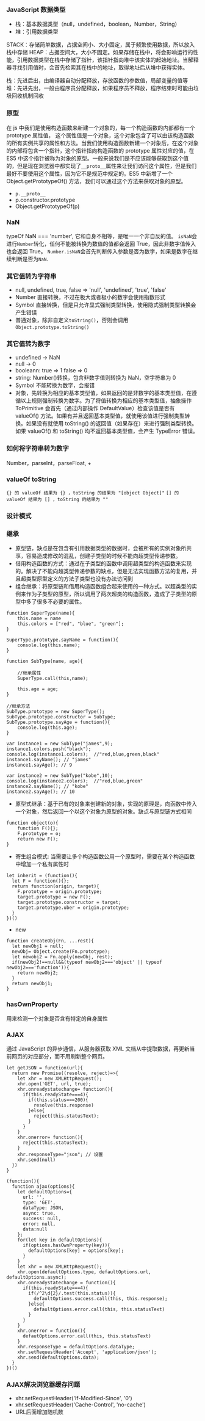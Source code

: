### JavaScript 数据类型

- 栈：基本数据类型（null，undefined，boolean，Number，String）
- 堆：引用数据类型

STACK：存储简单数据，占据空间小、大小固定，属于频繁使用数据，所以放入栈中存储
HEAP：占据空间大，大小不固定。如果存储在栈中，将会影响运行的性能，引用数据类型在栈中存储了指针，该指针指向堆中该实体的起始地址。当解释器寻找引用值时，会首先检索其在栈中的地址，取得地址后从堆中获得实体。

栈：先进后出，由编译器自动分配释放，存放函数的参数值，局部变量的值等
堆：先进先出，一般由程序员分配释放，如果程序员不释放，程序结束时可能由垃圾回收机制回收

### 原型

在 js 中我们是使用构造函数来新建一个对象的，每一个构造函数的内部都有一个 prototype 属性值，
这个属性值是一个对象，这个对象包含了可以由该构造函数的所有实例共享的属性和方法。当我们使用构造函数新建一个对象后，在这个对象的内部将包含一个指针，这个指针指向构造函数的 prototype 属性对应的值，在 ES5 中这个指针被称为对象的原型。一般来说我们是不应该能够获取到这个值的，但是现在浏览器中都实现了`__proto__`属性来让我们访问这个属性，但是我们最好不要使用这个属性，因为它不是规范中规定的。ES5 中新增了一个 Object.getPrototypeOf() 方法，我们可以通过这个方法来获取对象的原型。

- `p.__proto__`
- p.constructor.prototype
- Object.getPrototypeOf(p)

### NaN

typeOf NaN === 'number', 它和自身不相等，是唯一一个非自反的值。
`isNaN`会进行`Number`转化，任何不能被转换为数值的值都会返回 True，因此非数字值传入也会返回 True。
`Number.isNaN`会首先判断传入参数是否为数字，如果是数字在继续判断是否为`NaN`.

### 其它值转为字符串

- null, undefined, true, false => 'null', 'undefined', 'true', 'false'
- Number 直接转换，不过在极大或者极小的数字会使用指数形式
- Symbol 直接转换，但是只允许显式强制类型转换，使用隐式强制类型转换会产生错误
- 普通对象，除非自定义`toString()`，否则会调用`Object.prototype.toString()`

### 其它值转为数字

- undefined -> NaN
- null -> 0
- booleann: true => 1 false => 0
- string: Number()转换，包含非数字值则转换为 NaN，空字符串为 0
- Symbol 不能转换为数字，会报错
- 对象，先转换为相应的基本类型值，如果返回的是非数字的基本类型值，在遵循以上规则强制转换为数字。为了将值转换为相应的基本类型值，抽象操作 ToPrimitive 会首先（通过内部操作 DefaultValue）检查该值是否有 valueOf() 方法。如果有并且返回基本类型值，就使用该值进行强制类型转换。如果没有就使用 toString() 的返回值（如果存在）来进行强制类型转换。
  如果 valueOf() 和 toString() 均不返回基本类型值，会产生 TypeError 错误。

### 如何将字符串转为数字

Number，parseInt，parseFloat, +

### valueOf toString

`{} 的 valueOf 结果为 {} ，toString 的结果为 "[object Object]"`
`[] 的 valueOf 结果为 [] ，toString 的结果为 ""`

### 设计模式

### 继承

- 原型链，缺点是在包含有引用数据类型的数据时，会被所有的实例对象所共享，容易造成修改的混乱，创建子类型的时候不能向超类型传递参数。
- 借用构造函数的方式：通过在子类型的函数中调用超类型的构造函数来实现的。解决了不能向超类型传递参数的缺点，但是无法实现函数方法的复用，并且超类型原型定义的方法子类型也没有办法访问到
- 组合继承：将原型链和借用构造函数组合起来使用的一种方式。以超类型的实例来作为子类型的原型，所以调用了两次超类的构造函数，造成了子类型的原型中多了很多不必要的属性。

```JS
function SuperType(name){
    this.name = name
    this.colors = ["red", "blue", "green"];
}

SuperType.prototype.sayName = function(){
    console.log(this.name);
}

function SubType(name, age){

    //继承属性
    SuperType.call(this,name);

    this.age = age;
}

//继承方法
SubType.prototype = new SuperType();
SubType.prototype.constructor = SubType;
SubType.prototype.sayAge = function(){
    console.log(this.age);
}

var instance1 = new SubType("james",9);
instance1.colors.push("black");
console.log(instance1.colors);  //"red,blue,green,black"
instance1.sayName(); // "james"
instance1.sayAge(); // 9

var instance2 = new SubType("kobe",10);
console.log(instance2.colors);  //"red,blue,green"
instance2.sayName(); // "kobe"
instance2.sayAge(); // 10
```

- 原型式继承：基于已有的对象来创建新的对象，实现的原理是，向函数中传入一个对象，然后返回一个以这个对象为原型的对象。缺点与原型链方式相同

```
function object(o){
    function F(){};
    F.prototype = o;
    return new F();
}
```

- 寄生组合模式: 当需要让多个构造函数公用一个原型时，需要在某个构造函数中增加一个私有属性时

```JS
let inherit = (function(){
  let F = function(){};
  return function(origin, target){
    F.prototype = origin.prototype;
    target.prototype = new F();
    target.prototype.constructor = target;
    target.prototype.uber = origin.prototype;
  }
})()
```

- new

```JS
function createObj(Fn, ...rest){
  let newObj1 = null;
  newObj= Object.create(Fn.prototype);
  let newobj2 = Fn.apply(newObj, rest);
  if(newObj2!==null&&(typeof newObj2==='object' || typeof newObj2==='function')){
    return newObj2;
  }
  return newObj1;
}
```

### hasOwnProperty

用来检测一个对象是否含有特定的自身属性

### AJAX

通过 JavaScript 的异步通信，从服务器获取 XML 文档从中提取数据，再更新当前网页的对应部分，而不用刷新整个网页。

```JS
let getJSON = function(url){
  return new Promise((resolve, reject)=>{
    let xhr = new XMLHttpRequest();
    xhr.open('GET', url, true);
    xhr.onreadystatechange= function(){
      if(this.readyState===4){
        if(this.status===200){
          resolve(this.response)
        }else{
          reject(this.statusText);
        }
      }
    }
    xhr.onerror= function(){
      reject(this.statusText);
    }
    xhr.responseType="json"; // 设置
    xhr.send(null)
  })
}

(function(){
  function ajax(options){
    let defaultOptions={
      url: '',
      type: 'GET',
      dataType: JSON,
      async: true,
      success: null,
      error: null,
      data:null
    };
    for(let key in defaultOptions){
      if(options.hasOwnProperty(key)){
        defaultOptions[key] = options[key];
      }
    }
    let xhr = new XMLHttpRequest();
    xhr.open(defaultOptions.type, defaultOptions.url, defaultOptions.async);
    xhr.onreadystatechange = function(){
      if(this.readyState===4){
        if(/^2\d{2}/.test(this.status)){
          defaultOptions.success.call(this, this.response);
        }else{
          defaultOptions.error.call(this, this.statusText)
        }
      }
    }
    xhr.onerror = function(){
      defautOptions.error.call(this, this.statusText)
    }
    xhr.responseType = defaultOptions.dataType;
    xhr.setRequestHeader('Accept', 'application/json');
    xhr.send(defaultOptions.data);
  }
})()
```

### AJAX解决浏览器缓存问题
- xhr.setRequestHeader('If-Modified-Since', '0')
- xhr.setRequestHeader('Cache-Control', 'no-cache')
- URL后面增加随机数
